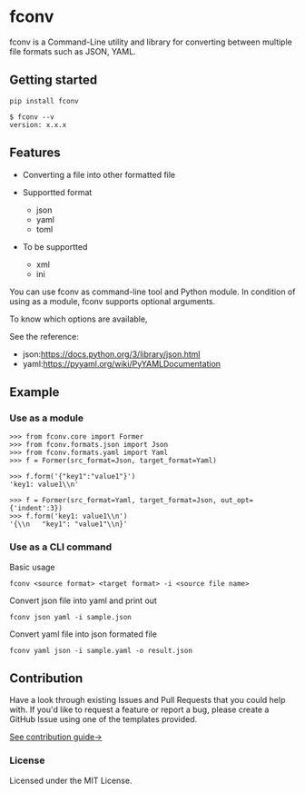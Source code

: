 # fconv
fconv is a Command-Line utility and library for converting between multiple file formats such as JSON, YAML.

## Getting started
```
pip install fconv
```

```
$ fconv --v
version: x.x.x
```

## Features
- Converting a file into other formatted file

- Supportted format 
	- json
	- yaml
	- toml

- To be supportted
	- xml
	- ini

You can use fconv as command-line tool and Python module.
In condition of using as a module, fconv supports optional arguments.

To know which options are available,

See the reference:

- json:https://docs.python.org/3/library/json.html
- yaml:https://pyyaml.org/wiki/PyYAMLDocumentation

## Example
### Use as a module
```
>>> from fconv.core import Former
>>> from fconv.formats.json import Json
>>> from fconv.formats.yaml import Yaml
>>> f = Former(src_format=Json, target_format=Yaml)

>>> f.form('{"key1":"value1"}')
'key1: value1\\n'

>>> f = Former(src_format=Yaml, target_format=Json, out_opt={'indent':3})
>>> f.form('key1: value1\\n')
'{\\n   "key1": "value1"\\n}'
```

### Use as a CLI command
Basic usage
```
fconv <source format> <target format> -i <source file name>
```

Convert json file into yaml and print out
```
fconv json yaml -i sample.json
```

Convert yaml file into json formated file
```
fconv yaml json -i sample.yaml -o result.json
```


## Contribution
Have a look through existing Issues and Pull Requests that you could help with. If you'd like to request a feature or report a bug, please create a GitHub Issue using one of the templates provided.

[See contribution guide->](https://github.com/wf001/fconv/blob/master/CONTRIBUTING.md)


### License
Licensed under the MIT License.
